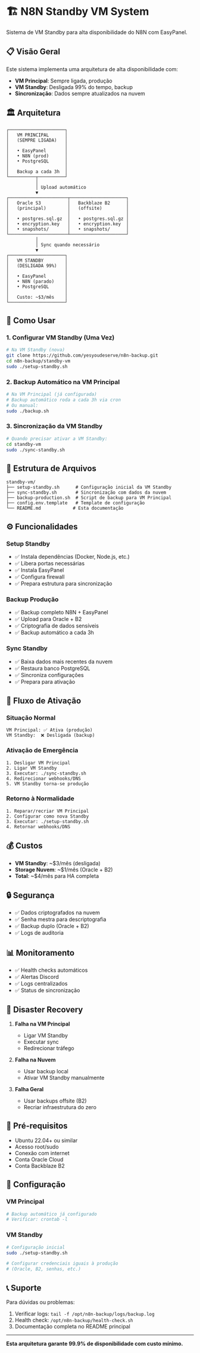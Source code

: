 # 🏗️ N8N Standby VM System

Sistema de VM Standby para alta disponibilidade do N8N com EasyPanel.

## 📋 Visão Geral

Este sistema implementa uma arquitetura de alta disponibilidade com:
- **VM Principal**: Sempre ligada, produção
- **VM Standby**: Desligada 99% do tempo, backup
- **Sincronização**: Dados sempre atualizados na nuvem

## 🏛️ Arquitetura

```
┌─────────────────────┐
│   VM PRINCIPAL      │
│   (SEMPRE LIGADA)   │
│                     │
│   • EasyPanel       │
│   • N8N (prod)      │
│   • PostgreSQL      │
│                     │
│   Backup a cada 3h  │
└──────────┬──────────┘
           │
           │ Upload automático
           ▼
┌──────────────────────┬─────────────────────┐
│   Oracle S3          │   Backblaze B2      │
│   (principal)        │   (offsite)         │
│                      │                     │
│   • postgres.sql.gz  │   • postgres.sql.gz │
│   • encryption.key   │   • encryption.key  │
│   • snapshots/       │   • snapshots/      │
└──────────────────────┴─────────────────────┘
           │
           │ Sync quando necessário
           ▼
┌─────────────────────┐
│   VM STANDBY        │
│   (DESLIGADA 99%)   │
│                     │
│   • EasyPanel       │
│   • N8N (parado)    │
│   • PostgreSQL      │
│                     │
│   Custo: ~$3/mês    │
└─────────────────────┘
```

## 🚀 Como Usar

### 1. Configurar VM Standby (Uma Vez)

```bash
# Na VM Standby (nova)
git clone https://github.com/yesyoudeserve/n8n-backup.git
cd n8n-backup/standby-vm
sudo ./setup-standby.sh
```

### 2. Backup Automático na VM Principal

```bash
# Na VM Principal (já configurada)
# Backup automático roda a cada 3h via cron
# Ou manual:
sudo ./backup.sh
```

### 3. Sincronização da VM Standby

```bash
# Quando precisar ativar a VM Standby:
cd standby-vm
sudo ./sync-standby.sh
```

## 📁 Estrutura de Arquivos

```
standby-vm/
├── setup-standby.sh      # Configuração inicial da VM Standby
├── sync-standby.sh       # Sincronização com dados da nuvem
├── backup-production.sh  # Script de backup para VM Principal
├── config.env.template   # Template de configuração
└── README.md            # Esta documentação
```

## ⚙️ Funcionalidades

### Setup Standby
- ✅ Instala dependências (Docker, Node.js, etc.)
- ✅ Libera portas necessárias
- ✅ Instala EasyPanel
- ✅ Configura firewall
- ✅ Prepara estrutura para sincronização

### Backup Produção
- ✅ Backup completo N8N + EasyPanel
- ✅ Upload para Oracle + B2
- ✅ Criptografia de dados sensíveis
- ✅ Backup automático a cada 3h

### Sync Standby
- ✅ Baixa dados mais recentes da nuvem
- ✅ Restaura banco PostgreSQL
- ✅ Sincroniza configurações
- ✅ Prepara para ativação

## 🔄 Fluxo de Ativação

### Situação Normal
```
VM Principal: ✅ Ativa (produção)
VM Standby:  ❌ Desligada (backup)
```

### Ativação de Emergência
```
1. Desligar VM Principal
2. Ligar VM Standby
3. Executar: ./sync-standby.sh
4. Redirecionar webhooks/DNS
5. VM Standby torna-se produção
```

### Retorno à Normalidade
```
1. Reparar/recriar VM Principal
2. Configurar como nova Standby
3. Executar: ./setup-standby.sh
4. Retornar webhooks/DNS
```

## 💰 Custos

- **VM Standby**: ~$3/mês (desligada)
- **Storage Nuvem**: ~$1/mês (Oracle + B2)
- **Total**: ~$4/mês para HA completa

## 🔒 Segurança

- ✅ Dados criptografados na nuvem
- ✅ Senha mestra para descriptografia
- ✅ Backup duplo (Oracle + B2)
- ✅ Logs de auditoria

## 📊 Monitoramento

- ✅ Health checks automáticos
- ✅ Alertas Discord
- ✅ Logs centralizados
- ✅ Status de sincronização

## 🚨 Disaster Recovery

1. **Falha na VM Principal**
   - Ligar VM Standby
   - Executar sync
   - Redirecionar tráfego

2. **Falha na Nuvem**
   - Usar backup local
   - Ativar VM Standby manualmente

3. **Falha Geral**
   - Usar backups offsite (B2)
   - Recriar infraestrutura do zero

## 📝 Pré-requisitos

- Ubuntu 22.04+ ou similar
- Acesso root/sudo
- Conexão com internet
- Conta Oracle Cloud
- Conta Backblaze B2

## 🔧 Configuração

### VM Principal
```bash
# Backup automático já configurado
# Verificar: crontab -l
```

### VM Standby
```bash
# Configuração inicial
sudo ./setup-standby.sh

# Configurar credenciais iguais à produção
# (Oracle, B2, senhas, etc.)
```

## 📞 Suporte

Para dúvidas ou problemas:
1. Verificar logs: `tail -f /opt/n8n-backup/logs/backup.log`
2. Health check: `/opt/n8n-backup/health-check.sh`
3. Documentação completa no README principal

---

**Esta arquitetura garante 99.9% de disponibilidade com custo mínimo.**
